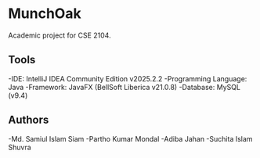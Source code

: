 # MunchOak
Academic project for CSE 2104. 

## Tools
  -IDE: IntelliJ IDEA Community Edition v2025.2.2
  -Programming Language: Java
  -Framework: JavaFX (BellSoft Liberica v21.0.8)
  -Database: MySQL (v9.4)

## Authors
  -Md. Samiul Islam Siam
  -Partho Kumar Mondal
  -Adiba Jahan
  -Suchita Islam Shuvra
